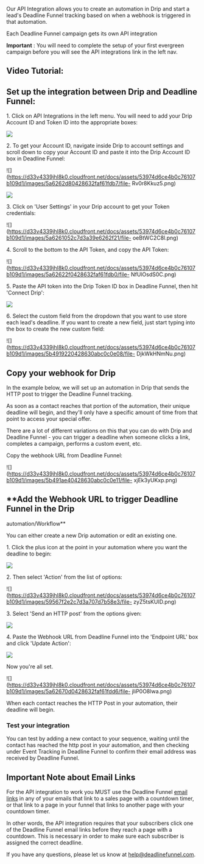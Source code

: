Our API Integration allows you to create an automation in Drip and start a
lead's Deadline Funnel tracking based on when a webhook is triggered in that
automation.

Each Deadline Funnel campaign gets its own API integration

**Important** :  You will need to complete the setup of your first evergreen
campaign before you will see the API integrations link in the left nav.

## Video Tutorial:

## Set up the integration between Drip and Deadline Funnel:

1\.  Click on API Integrations in the left menu. You will need to add your Drip Account ID and Token ID into the appropriate boxes: 

![](https://d33v4339jhl8k0.cloudfront.net/docs/assets/53974d6ce4b0c76107b109d1/images/5b4915962c7d3a099f2e89ae/file-s3xzcauaTU.png)


2\. To get your Account ID, navigate inside Drip to account settings and scroll down to copy your Account ID and paste it into the Drip Account ID box in Deadline Funnel: 

![](https://d33v4339jhl8k0.cloudfront.net/docs/assets/53974d6ce4b0c76107b109d1/images/5a6262d80428632faf61fdb7/file-
Rv0r8Kkuz5.png)

![](https://d33v4339jhl8k0.cloudfront.net/docs/assets/53974d6ce4b0c76107b109d1/images/5a62633e2c7d3a39e6262f32/file-o61FzwL9sZ.png)


3\. Click on 'User Settings' in your Drip account to get your Token credentials: 

![](https://d33v4339jhl8k0.cloudfront.net/docs/assets/53974d6ce4b0c76107b109d1/images/5a6261052c7d3a39e6262f21/file-
oeBtWC2C8l.png)


4\. Scroll to the bottom to the API Token, and copy the API Token: 

![](https://d33v4339jhl8k0.cloudfront.net/docs/assets/53974d6ce4b0c76107b109d1/images/5a62622f0428632faf61fdb0/file-
NfUlOsdS0C.png)


5\. Paste the API token into the Drip Token ID box in Deadline Funnel, then hit 'Connect Drip': 

![](https://d33v4339jhl8k0.cloudfront.net/docs/assets/53974d6ce4b0c76107b109d1/images/5b49188c0428630abc0c0e06/file-1uVLIWn5m2.png)


6\. Select the custom field from the dropdown that you want to use store each lead's deadline. If you want to create a new field, just start typing into the box to create the new custom field: 

![](https://d33v4339jhl8k0.cloudfront.net/docs/assets/53974d6ce4b0c76107b109d1/images/5b4919220428630abc0c0e08/file-
DjkWkHNmNu.png)

## Copy your webhook for Drip

In the example below, we will set up an automation in Drip that sends the HTTP
post to trigger the Deadline Funnel tracking.

As soon as a contact reaches that portion of the automation, their unique
deadline will begin, and they'll only have a specific amount of time from that
point to access your special offer.  

There are a lot of different variations on this that you can do with Drip and
Deadline Funnel - you can trigger a deadline when someone clicks a link,
completes a campaign, performs a custom event, etc.

Copy the webhook URL from Deadline Funnel:  

![](https://d33v4339jhl8k0.cloudfront.net/docs/assets/53974d6ce4b0c76107b109d1/images/5b491ae40428630abc0c0e11/file-
xjEk3yUKxp.png)

## **Add the Webhook URL to trigger Deadline Funnel in the Drip
automation/Workflow**

You can either create a new Drip automation or edit an existing one.

1\.  Click the plus icon at the point in your automation where you want the deadline to begin: 

![](https://d33v4339jhl8k0.cloudfront.net/docs/assets/53974d6ce4b0c76107b109d1/images/5a6265b90428632faf61fdcc/file-n1ALEU9jKc.png)


2\. Then select 'Action' from the list of options: 

![](https://d33v4339jhl8k0.cloudfront.net/docs/assets/53974d6ce4b0c76107b109d1/images/59567f2e2c7d3a707d7b58e3/file-
zyZ5tsKUID.png)


3\. Select 'Send an HTTP post' from the options given: 

![](https://d33v4339jhl8k0.cloudfront.net/docs/assets/53974d6ce4b0c76107b109d1/images/5a6266222c7d3a39e6262f53/file-u3oaSDCZr7.png)


4\. Paste the Webhook URL from Deadline Funnel into the 'Endpoint URL' box and click 'Update Action': 

![](https://d33v4339jhl8k0.cloudfront.net/docs/assets/53974d6ce4b0c76107b109d1/images/5a6266ae2c7d3a39e6262f5a/file-9Z5OnUfZNr.png)

Now you're all set.

![](https://d33v4339jhl8k0.cloudfront.net/docs/assets/53974d6ce4b0c76107b109d1/images/5a62670d0428632faf61fdd6/file-
jliP0O8lwa.png)

When each contact reaches the HTTP Post in your automation, their deadline
will begin.

### **Test your integration**

You can test by adding a new contact to your sequence, waiting until the
contact has reached the http post in your automation, and then checking under
Event Tracking in Deadline Funnel to confirm their email address was received
by Deadline Funnel.

## Important Note about Email Links

For the API integration to work you MUST use the Deadline Funnel  [email
links](http://documentation.deadlinefunnel.com/article/16-expiring-links) in
any of your emails that link to a sales page with a countdown timer, or that
link to a page in your funnel that links to another page with your countdown
timer.

In other words, the API integration requires that your subscribers click one
of the Deadline Funnel email links before they reach a page with a countdown.
This is necessary in order to make sure each subscriber is assigned the
correct deadline.

If you have any questions, please let us know at
[help@deadlinefunnel.com](mailto:mailto:help@deadlinefunnel.com).


